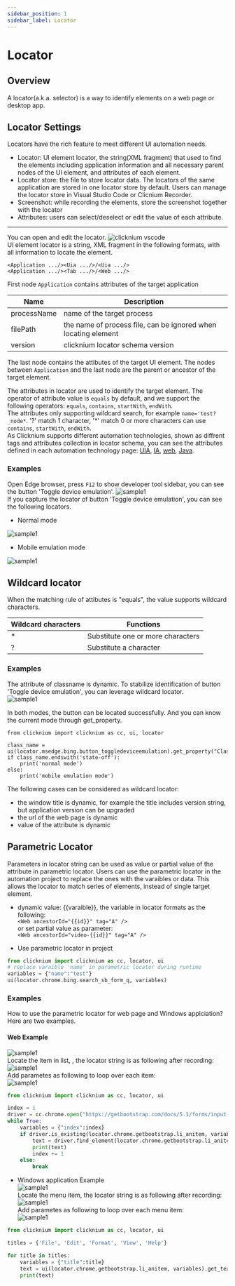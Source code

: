 ```yaml
---
sidebar_position: 1
sidebar_label: Locator 
---
```

# Locator 

## Overview 
A locator(a.k.a. selector) is a way to identify elements on a web page or desktop app.   
  
## Locator Settings
 Locators have the rich feature to meet different UI automation needs. 
 - Locator: UI element locator, the string(XML fragment) that used to find the elements including application information and all necessary parent nodes of the UI element, and attributes of each element.
- Locator store: the file to store locator data. The locators of the same application are stored in one locator store by default. Users can manage the locator store in Visual Studio Code or Clicnium Recorder.
- Screenshot: while recording the elements, store the screenshot together with the locator
- Attributes: users can select/deselect or edit the value of each attribute.  
---
You can open and edit the locator.
![clicknium vscode](./../img/main.png)  
UI element locator is a string, XML fragment in the following formats, with all information to locate the element.  
```
<Application .../><Uia .../>/<Uia .../>  
<Application .../><Tab .../>/<Web .../>  
```
First node `Application` contains attributes of the target application
<Application processName="notepad" filePath="notepad.exe" version="1.3" />  

| Name      | Description |
| ----------- | ----------- |
| processName      |  name of the target process   |
| filePath      |  the name of process file, can be ignored when locating element  |
| version      |  clicknium locator schema version   |  

The last node contains the attibutes of the target UI element.
The nodes between `Application` and the last node are the parent or ancestor of the target element.

The attributes in locator are used to identify the target element. The operator of attribute value is `equals` by default, and we support the following operators:
`equals`, `contains`, `startWith`, `endWith`.  
The attributes only supporting wildcard search, for example `name='test?_node*`. '?' match 1 character, '*' match 0 or more characters can use `contains`, `startWith`, `endWith`.  
As Clicknium supports different automation technologies, shown as diffrent tags and attributes collection in locator schema, you can see the attributes defined in each automation technology page: [UIA](./uia.md), [IA](./ia.md), [web](./web.md), [Java](./java.md).  


### Examples
Open Edge browser, press `F12` to show developer tool sidebar, you can see the button 'Toggle device emulation'.
![sample1](./../img/locator_sample1_1.png)  
If you capture the locator of button 'Toggle device emulation', you can see the following locators.

- Normal mode  
  
![sample1](./../img/locator_sample1_2.png)  
- Mobile emulation mode  

![sample1](./../img/locator_sample1_3.png)  

## Wildcard locator
When the matching rule of attibutes is "equals", the value supports wildcard characters.  
  
|Wildcard characters| Functions |
|-------|----------|
|*    | Substitute one or more characters |
|?    | Substitute a character |

### Examples
The attribute of classname is dynamic. To stabilize identification of button 'Toggle device emulation', you can leverage wildcard locator.  
![sample1](./../img/locator_sample1_4.png) 

In both modes, the button can be located successfully.
And you can know the current mode through get_property. 
```
from clicknium import clicknium as cc, ui, locator

class_name = ui(locator.msedge.bing.button_toggledeviceemulation).get_property("ClassName")
if class_name.endswith('state-off'):
    print('normal mode')
else:
    print('mobile emulation mode')
```

The following cases can be considered as wildcard locator:
- the window title is dynamic, for example the title includes version string, but application version can be upgraded
- the url of the web page is dynamic
- value of the attribute is dynamic

## Parametric Locator
 Parameters in locator string can be used as value or partial value of the attribute in parametric locator. Users can use the parametric locator in the automation project to replace the ones with the varaibles or data. This allows the locator to match series of elements, instead of single target element.
- dynamic value: {{varaible}}, the variable in locator formats as the following:  
`<Web ancestorId="{{id}}" tag="A" />`  
or set partial value as parameter:  
`<Web ancestorId="video-{{id}}" tag="A" />`

- Use parametric locator in project  
```python
from clicknium import clicknium as cc, locator, ui
# replace varaible 'name' in parametric locator during runtime
variables = {"name":"test"}
ui(locator.chrome.bing.search_sb_form_q, variables)
```

### Examples
How to use the parametric locator for web page and Windows applciation? Here are two examples.
#### Web Example  
![sample1](./../img/parametric_locator_sample1.png)  
Locate the item in list, , the locator string is as  following after recording:  
![sample1](./../img/parametric_locator_sample1_2.png)  
Add parametes as following to loop over each item:   
![sample1](./../img/parametric_locator_sample1_3.png)  

```python
from clicknium import clicknium as cc, locator, ui

index = 1
driver = cc.chrome.open("https://getbootstrap.com/docs/5.1/forms/input-group/")
while True:
    variables = {"index":index}
    if driver.is_existing(locator.chrome.getbootstrap.li_anitem, variables):
        text = driver.find_element(locator.chrome.getbootstrap.li_anitem, variables).get_text()
        print(text)
        index += 1
    else:
        break
```

-  Windows application Example  
![sample1](./../img/parametric_locator_sample2.png)  
Locate the menu item, the locator string is as following after recording:  
![sample1](./../img/parametric_locator_sample2_2.png)  
Add parametes as following to loop over each menu item:  
![sample1](./../img/parametric_locator_sample2_3.png)  

```python
from clicknium import clicknium as cc, locator, ui

titles = {'File', 'Edit', 'Format', 'View', 'Help'}

for title in titles:
    variables = {"title":title}
    text = ui(locator.chrome.getbootstrap.li_anitem, variables).get_text()
    print(text)
```